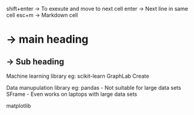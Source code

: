 shift+enter  -> To exexute and move to next cell
enter -> Next line in same cell
esc+m -> Markdown cell
# -> main heading
## -> Sub heading


Machine learning library eg:
    scikit-learn
    GraphLab Create

Data manupulation library eg:
    pandas - Not suitable for large data sets
    SFrame - Even works on laptops with large data sets

matplotlib
